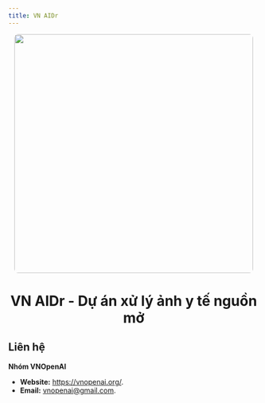 ```yaml
---
title: VN AIDr
---
```


<div style="text-align: center">
    <img src="https://raw.githubusercontent.com/VNOpenAI/vn-aidr/master/screenshots/screen.png" style="width: 30rem; border-radius: 0.5rem;">
    <h1 style="display: block">VN AIDr - Dự án xử lý ảnh y tế nguồn mở</h1>
</div>

## Liên hệ

**Nhóm VNOpenAI**

- **Website:** <https://vnopenai.org/>.
- **Email:** vnopenai@gmail.com.


